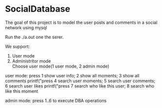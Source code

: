 # SocialDatabase
The goal of this project is to model the user posts and comments in a social network using mysql

Run the ./a.out one the serer.

We support: 
1. User mode 
2. Administritor mode  
Choose user mode(1 user mode, 2 admin mode)

user mode:
press 1 show user info; 2 show all moments; 3 show all comments
printf("press 4 search user moments; 5 search user comments; 6 search user likes
printf("press 7 search who like this user; 8 search who like this moment

admin mode:
press 1..6 to execute DBA operations

